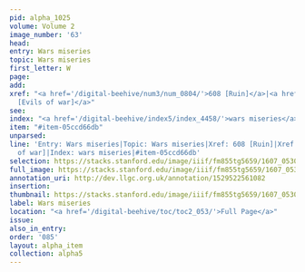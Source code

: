 ```yaml
---
pid: alpha_1025
volume: Volume 2
image_number: '63'
head:
entry: Wars miseries
topic: Wars miseries
first_letter: W
page:
add:
xref: "<a href='/digital-beehive/num3/num_0804/'>608 [Ruin]</a>|<a href='/digital-beehive/num6/num_2043/'>1416
  [Evils of war]</a>"
see:
index: "<a href='/digital-beehive/index5/index_4458/'>wars miseries</a>"
item: "#item-05ccd66db"
unparsed:
line: 'Entry: Wars miseries|Topic: Wars miseries|Xref: 608 [Ruin]|Xref: 1416 [Evils
  of war]|Index: wars miseries|#item-05ccd66db'
selection: https://stacks.stanford.edu/image/iiif/fm855tg5659/1607_0530/360,3661,2970,428/full/0/default.jpg
full_image: https://stacks.stanford.edu/image/iiif/fm855tg5659/1607_0530/full/full/0/default.jpg
annotation_uri: http://dev.llgc.org.uk/annotation/1529522561082
insertion:
thumbnail: https://stacks.stanford.edu/image/iiif/fm855tg5659/1607_0530/360,3661,600,180/250,/0/default.jpg
label: Wars miseries
location: "<a href='/digital-beehive/toc/toc2_053/'>Full Page</a>"
issue:
also_in_entry:
order: '085'
layout: alpha_item
collection: alpha5
---
```

